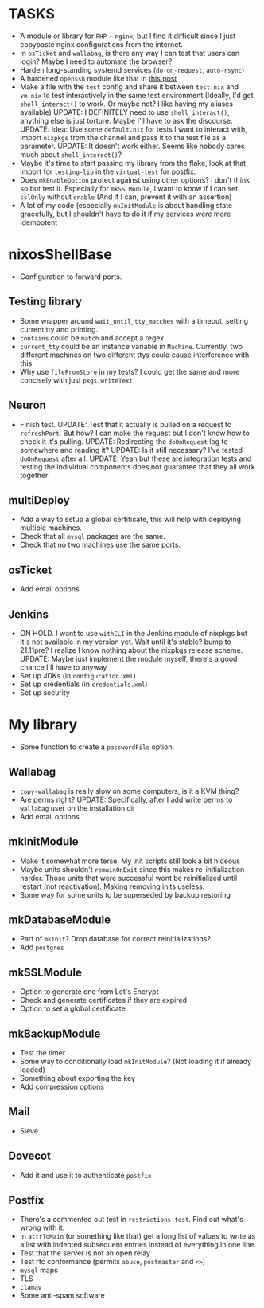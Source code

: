 # TASKS
* A module or library for `PHP` + `nginx`, but I find it difficult since I just copypaste nginx configurations from the internet.
* In `osTicket` and `wallabag`, is there any way I can test that users can login? Maybe I need to automate the browser?
* Harden long-standing systemd services (`do-on-request`, `auto-rsync`)
* A hardened `openssh` module like that in [this post](https://christine.website/blog/paranoid-nixos-2021-07-18)
* Make a file with the `test` config and share it between `test.nix` and `vm.nix` to test interactively in the same test environment (Ideally, I'd get `shell_interact()` to work. Or maybe not? I like having my aliases available) UPDATE: I DEFINITELY need to use `shell_interact()`, anything else is just torture. Maybe I'll have to ask the discourse. UPDATE: Idea: Use some `default.nix` for tests I want to interact with, import `nixpkgs` from the channel and pass it to the test file as a parameter. UPDATE: It doesn't work either. Seems like nobody cares much about `shell_interact()`?
* Maybe it's time to start passing my library from the flake, look at that import for `testing-lib` in the `virtual-test` for postfix.
* Does `mkEnableOption` protect against using other options? I don't think so but test it. Especially for `mkSSLModule`, I want to know if I can set `sslOnly` without `enable` (And if I can, prevent it with an assertion)
* A lot of my code (especially `mkInitModule` is about handling state gracefully, but I shouldn't have to do it if my services were more idempotent

# nixosShellBase
* Configuration to forward ports.

## Testing library
* Some wrapper around `wait_until_tty_matches` with a timeout, setting current tty and printing.
* `contains` could be `match` and accept a regex
* `current_tty` could be an instance variable in `Machine`. Currently, two different machines on two different ttys could cause interference with this.
* Why use `fileFromStore` in my tests? I could get the same and more concisely with just `pkgs.writeText`

## Neuron
* Finish test. UPDATE: Test that it actually is pulled on a request to `refreshPort`. But how? I can make the request but I don't know how to check it it's pulling. UPDATE: Redirecting the `doOnRequest` log to somewhere and reading it? UPDATE: Is it still necessary? I've tested `doOnRequest` after all. UPDATE: Yeah but these are integration tests and testing the individual components does not guarantee that they all work together

## multiDeploy
* Add a way to setup a global certificate, this will help with deploying multiple machines.
* Check that all `mysql` packages are the same.
* Check that no two machines use the same ports.

## osTicket
* Add email options

## Jenkins
* ON HOLD. I want to use `withCLI` in the Jenkins module of nixpkgs but it's not available in my version yet. Wait until it's stable? bump to 21.11pre? I realize I know nothing about the nixpkgs release scheme. UPDATE: Maybe just implement the module myself, there's a good chance I'll have to anyway
* Set up JDKs (in `configuration.xml`)
* Set up credentials (in `credentials.xml`)
* Set up security

# My library
* Some function to create a `passwordFile` option.

## Wallabag
* `copy-wallabag` is really slow on some computers, is it a KVM thing?
* Are perms right? UPDATE: Specifically, after I add write perms to `wallabag` user on the installation dir
* Add email options

## mkInitModule
* Make it somewhat more terse. My init scripts still look a bit hideous
* Maybe units shouldn't `remainOnExit` since this makes re-initialization harder. Those units that were successful wont be reinitialized until restart (not reactivation). Making removing inits useless.
* Some way for some units to be superseded by backup restoring

## mkDatabaseModule
* Part of `mkInit`? Drop database for correct reinitializations?
* Add `postgres`

## mkSSLModule
* Option to generate one from Let's Encrypt
* Check and generate certificates if they are expired
* Option to set a global certificate

## mkBackupModule
* Test the timer
* Some way to conditionally load `mkInitModule`? (Not loading it if already loaded)
* Something about exporting the key
* Add compression options

## Mail
* Sieve

## Dovecot
* Add it and use it to authenticate `postfix`

## Postfix
* There's a commented out test in `restrictions-test`. Find out what's wrong with it.
* In `attrToMain` (or something like that) get a long list of values to write as a list with indented subsequent entries instead of everything in one line.
* Test that the server is not an open relay
* Test rfc conformance (permits `abuse`, `postmaster` and `<>`)
* `mysql` maps
* TLS
* `clamav`
* Some anti-spam software

